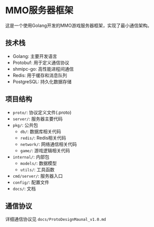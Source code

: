 # MMO服务器框架

这是一个使用Golang开发的MMO游戏服务器框架，实现了最小通信架构。

## 技术栈

- Golang: 主要开发语言
- Protobuf: 用于定义通信协议
- shmipc-go: 高性能进程间通信
- Redis: 用于缓存和消息队列
- PostgreSQL: 持久化数据存储

## 项目结构

- `proto/`: 协议定义文件(.proto)
- `server/`: 服务器主要代码
- `pkg/`: 公共包
  - `db/`: 数据库相关代码
  - `redis/`: Redis相关代码
  - `network/`: 网络通信相关代码
  - `game/`: 游戏逻辑相关代码
- `internal/`: 内部包
  - `models/`: 数据模型
  - `utils/`: 工具函数
- `cmd/server/`: 服务器入口
- `config/`: 配置文件
- `docs/`: 文档

## 通信协议

详细通信协议见 `docs/ProtoDesignMaunal_v1.0.md` 